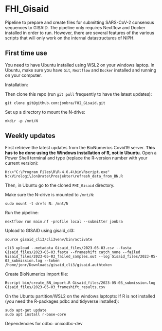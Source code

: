 # FHI_Gisaid

Pipeline to prepare and create files for submitting SARS-CoV-2 consensus sequences to GISAID. The pipeline only requires Nextflow and Docker installed in order to run. However, there are several features of the various scripts that will only work on the internal datastructures of NIPH. 

## First time use

You need to have Ubuntu installed using WSL2 on your windows laptop. In Ubuntu, make sure you have `Git`, `Nextflow` and `Docker` installed and running on your computer. 

Installation:

Then clone this repo (run `git pull` frequently to have the latest updates):
```
git clone git@github.com:jonbra/FHI_Gisaid.git
```

Set up a directory to mount the N-drive:
```
mkdir -p /mnt/N
```

## Weekly updates
First retrieve the latest updates from the BioNumerics Covid19 server. **This has to be done using the Windows installation of R, not in Ubuntu**. Open a Power Shell terminal and type (replace the R-version number with your current version):
```
H:\>"C:\Program Files\R\R-4.0.4\bin\Rscript.exe" N:\Virologi\JonBrate\Prosjekter\refresh_data_from_BN.R
```

Then, in Ubuntu go to the cloned `FHI_Gisaid` directory.

Make sure the N-drive is mounted to `/mnt/N`:
```
sudo mount -t drvfs N: /mnt/N 
```

Run the pipeline:
```
nextflow run main.nf -profile local --submitter jonbra
```

Upload to GISAID using gisaid_cl3:   
```
source gisaid_cli3/cli3venv/bin/activate

cli3 upload --metadata Gisaid_files/2023-05-03.csv --fasta Gisaid_files/2023-05-03.fasta --frameshift catch_none --failed Gisaid_files/2023-05-03_failed_samples.out --log Gisaid_files/2023-05-03_submission.log --token /home/jonr/Downloads/gisaid_cli3/gisaid.authtoken
```

Create BioNumerics import file:
```
Rscript bin/create_BN_import.R Gisaid_files/2023-05-03_submission.log Gisaid_files/2023-05-03_frameshift_results.csv
```




On the Ubuntu partition/WSL2 on the windows laptopts:
If R is not installed (you need the R-packages pdbc and tidyverse installed):
```
sudo apt-get update
sudo apt install r-base-core
```

Dependencies for odbc:
unixodbc-dev


